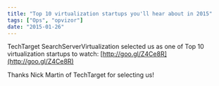 ```yaml
---
title: "Top 10 virtualization startups you'll hear about in 2015"
tags: ["Ops", "opvizor"]
date: "2015-01-26"
---
```


TechTarget SearchServerVirtualization selected us as one of Top 10 virtualization startups to watch: [http://goo.gl/Z4Ce8R](http://goo.gl/Z4Ce8R)

Thanks Nick Martin of TechTarget for selecting us!
